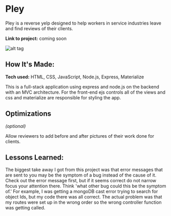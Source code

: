 # Pley
Pley is a reverse yelp designed to help workers in service industries leave and find reviews of their clients.

**Link to project:** coming soon

![alt tag](http://placecorgi.com/1200/650)

## How It's Made:

**Tech used:** HTML, CSS, JavaScript, Node.js, Express, Materialize

This is a full-stack application using express and node.js on the backend with an MVC architecture. For the front-end ejs controls all of the views and css and materialize are responsible for styling the app.

## Optimizations
*(optional)*

Allow reviewers to add before and after pictures of their work done for clients.

## Lessons Learned:

The biggest take away I got from this project was that error messages that are sent to you may be the symptom of a bug instead of the cause of it. Check out the error message first, but if it seems correct do not narrow focus your attention there. Think 'what other bug could this be the symptom of.' For example, I was getting a mongoDB cast error trying to search for object Ids, but my code there was all correct. The actual problem was that my routes were set up in the wrong order so the wrong controller function was getting called.

